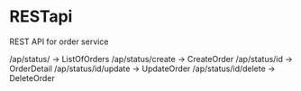 # RESTapi
REST API for order service

/ap/status/ -> ListOfOrders
/ap/status/create -> CreateOrder
/ap/status/id -> OrderDetail
/ap/status/id/update -> UpdateOrder
/ap/status/id/delete -> DeleteOrder
